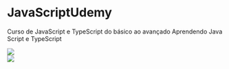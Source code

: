 # JavaScriptUdemy

Curso de JavaScript e TypeScript do básico ao avançado
Aprendendo Java Script e TypeScript

<div class="flex">

<div>
   <img src="
https://img.shields.io/badge/JavaScript-F7DF1E?style=for-the-badge&logo=javascript&logoColor=black"/>
</div>

<div class="m2">
  <img src="
https://img.shields.io/badge/TypeScript-007ACC?style=for-the-badge&logo=typescript&logoColor=black"/>
</div>
</div>
